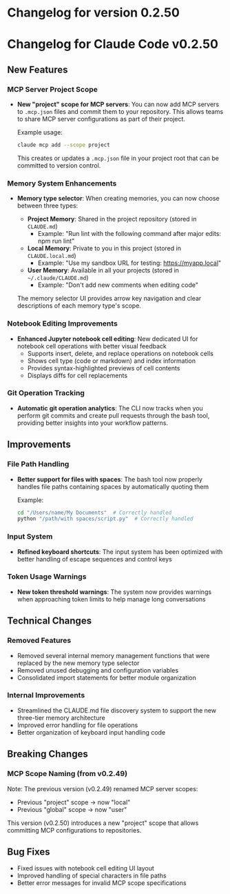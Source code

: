 # Changelog for version 0.2.50

# Changelog for Claude Code v0.2.50

## New Features

### MCP Server Project Scope
- **New "project" scope for MCP servers**: You can now add MCP servers to `.mcp.json` files and commit them to your repository. This allows teams to share MCP server configurations as part of their project.
  
  Example usage:
  ```bash
  claude mcp add --scope project
  ```
  
  This creates or updates a `.mcp.json` file in your project root that can be committed to version control.

### Memory System Enhancements
- **Memory type selector**: When creating memories, you can now choose between three types:
  - **Project Memory**: Shared in the project repository (stored in `CLAUDE.md`)
    - Example: "Run lint with the following command after major edits: npm run lint"
  - **Local Memory**: Private to you in this project (stored in `CLAUDE.local.md`)
    - Example: "Use my sandbox URL for testing: https://myapp.local"
  - **User Memory**: Available in all your projects (stored in `~/.claude/CLAUDE.md`)
    - Example: "Don't add new comments when editing code"

  The memory selector UI provides arrow key navigation and clear descriptions of each memory type's scope.

### Notebook Editing Improvements
- **Enhanced Jupyter notebook cell editing**: New dedicated UI for notebook cell operations with better visual feedback
  - Supports insert, delete, and replace operations on notebook cells
  - Shows cell type (code or markdown) and index information
  - Provides syntax-highlighted previews of cell contents
  - Displays diffs for cell replacements

### Git Operation Tracking
- **Automatic git operation analytics**: The CLI now tracks when you perform git commits and create pull requests through the bash tool, providing better insights into your workflow patterns.

## Improvements

### File Path Handling
- **Better support for files with spaces**: The bash tool now properly handles file paths containing spaces by automatically quoting them
  
  Example:
  ```bash
  cd "/Users/name/My Documents"  # Correctly handled
  python "/path/with spaces/script.py"  # Correctly handled
  ```

### Input System
- **Refined keyboard shortcuts**: The input system has been optimized with better handling of escape sequences and control keys

### Token Usage Warnings
- **New token threshold warnings**: The system now provides warnings when approaching token limits to help manage long conversations

## Technical Changes

### Removed Features
- Removed several internal memory management functions that were replaced by the new memory type selector
- Removed unused debugging and configuration variables
- Consolidated import statements for better module organization

### Internal Improvements
- Streamlined the CLAUDE.md file discovery system to support the new three-tier memory architecture
- Improved error handling for file operations
- Better organization of keyboard input handling code

## Breaking Changes

### MCP Scope Naming (from v0.2.49)
Note: The previous version (v0.2.49) renamed MCP server scopes:
- Previous "project" scope → now "local" 
- Previous "global" scope → now "user"

This version (v0.2.50) introduces a new "project" scope that allows committing MCP configurations to repositories.

## Bug Fixes
- Fixed issues with notebook cell editing UI layout
- Improved handling of special characters in file paths
- Better error messages for invalid MCP scope specifications
